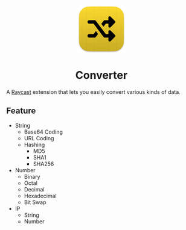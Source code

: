 <p align="center">
  <img src="assets/command-icon.png" height="128">
  <h1 align="center">Converter</h1>
</p>

A [Raycast](https://raycast.com) extension that lets you easily convert various kinds of data.

## Feature

- String
  - Base64 Coding
  - URL Coding
  - Hashing
    - MD5
    - SHA1
    - SHA256
- Number
  - Binary
  - Octal
  - Decimal
  - Hexadecimal
  - Bit Swap
- IP
  - String
  - Number
